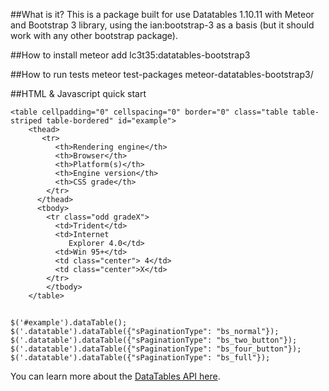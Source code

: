 ##What is it?
This is a package built for use Datatables 1.10.11 with Meteor and Bootstrap 3 library, using the ian:bootstrap-3 as a basis (but it should work with any other bootstrap package).

##How to install
meteor add lc3t35:datatables-bootstrap3

##How to run tests
meteor test-packages meteor-datatables-bootstrap3/

##HTML & Javascript quick start

    <table cellpadding="0" cellspacing="0" border="0" class="table table-striped table-bordered" id="example">
        <thead>
           <tr>
              <th>Rendering engine</th>
              <th>Browser</th>
              <th>Platform(s)</th>
              <th>Engine version</th>
              <th>CSS grade</th>
            </tr>
          </thead>
          <tbody>
            <tr class="odd gradeX">
              <td>Trident</td>
              <td>Internet
                 Explorer 4.0</td>
              <td>Win 95+</td>
              <td class="center"> 4</td>
              <td class="center">X</td>
            </tr>
            </tbody>
        </table>

##
    $('#example').dataTable();
    $('.datatable').dataTable({"sPaginationType": "bs_normal"});
    $('.datatable').dataTable({"sPaginationType": "bs_two_button"});
    $('.datatable').dataTable({"sPaginationType": "bs_four_button"});
    $('.datatable').dataTable({"sPaginationType": "bs_full"});

You can learn more about the [DataTables API here](http://datatables.net/index).
